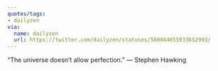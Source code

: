 ```yaml
---
quotes/tags:
- dailyzen
via:
  name: dailyzen
  url: https://twitter.com/dailyzen/statuses/560044655933652993/
---
```


“The universe doesn’t allow perfection.”
—  Stephen Hawking